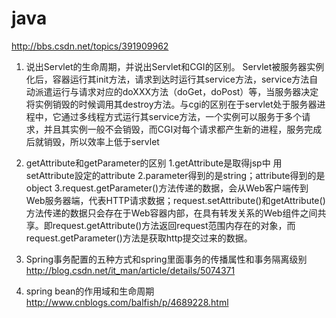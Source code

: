 # java

http://bbs.csdn.net/topics/391909962

1. 说出Servlet的生命周期，并说出Servlet和CGI的区别。
   Servlet被服务器实例化后，容器运行其init方法，请求到达时运行其service方法，service方法自动派遣运行与请求对应的doXXX方法（doGet，doPost）等，当服务器决定将实例销毁的时候调用其destroy方法。与cgi的区别在于servlet处于服务器进程中，它通过多线程方式运行其service方法，一个实例可以服务于多个请求，并且其实例一般不会销毁，而CGI对每个请求都产生新的进程，服务完成后就销毁，所以效率上低于servlet
2. getAttribute和getParameter的区别
  1.getAttribute是取得jsp中 用setAttribute設定的attribute 
  2.parameter得到的是string；attribute得到的是object 
  3.request.getParameter()方法传递的数据，会从Web客户端传到Web服务器端，代表HTTP请求数据；request.setAttribute()和getAttribute()方法传递的数据只会存在于Web容器内部，在具有转发关系的Web组件之间共享。即request.getAttribute()方法返回request范围内存在的对象，而request.getParameter()方法是获取http提交过来的数据。
  
  3. Spring事务配置的五种方式和spring里面事务的传播属性和事务隔离级别
  http://blog.csdn.net/it_man/article/details/5074371

  4. spring bean的作用域和生命周期
   http://www.cnblogs.com/balfish/p/4689228.html
